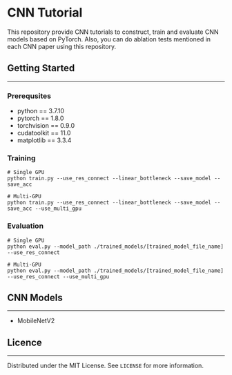 # CNN Tutorial

This repository provide CNN tutorials to construct, train and evaluate CNN models based on PyTorch. Also, you can do ablation tests mentioned in each CNN paper using this repository.


## Getting Started
---

### Prerequsites

- python == 3.7.10
- pytorch == 1.8.0
- torchvision == 0.9.0
- cudatoolkit == 11.0
- matplotlib == 3.3.4

### Training

```shell
# Single GPU
python train.py --use_res_connect --linear_bottleneck --save_model --save_acc

# Multi-GPU
python train.py --use_res_connect --linear_bottleneck --save_model --save_acc --use_multi_gpu
```

### Evaluation

```shell
# Single GPU
python eval.py --model_path ./trained_models/[trained_model_file_name] --use_res_connect

# Multi-GPU
python eval.py --model_path ./trained_models/[trained_model_file_name] --use_res_connect --use_multi_gpu
```


## CNN Models
---

- MobileNetV2

## Licence
---

Distributed under the MIT License. See `LICENSE` for more information.
